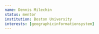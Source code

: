```yaml
---
name: Dennis Milechin
status: mentor
institution: Boston University
interests: [geographicinformationsystem]
---
```


